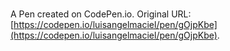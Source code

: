 # 

A Pen created on CodePen.io. Original URL: [https://codepen.io/luisangelmaciel/pen/gOjpKbe](https://codepen.io/luisangelmaciel/pen/gOjpKbe).

